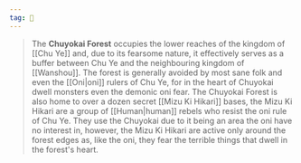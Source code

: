 ```yaml
---
tag: 🌲
---
```

> The **Chuyokai Forest** occupies the lower reaches of the kingdom of [[Chu Ye]] and, due to its fearsome nature, it effectively serves as a buffer between Chu Ye and the neighbouring kingdom of [[Wanshou]]. The forest is generally avoided by most sane folk and even the [[Oni|oni]] rulers of Chu Ye, for in the heart of Chuyokai dwell monsters even the demonic oni fear. The Chuyokai Forest is also home to over a dozen secret [[Mizu Ki Hikari]] bases, the Mizu Ki Hikari are a group of [[Human|human]] rebels who resist the oni rule of Chu Ye. They use the Chuyokai due to it being an area the oni have no interest in, however, the Mizu Ki Hikari are active only around the forest edges as, like the oni, they fear the terrible things that dwell in the forest's heart.








